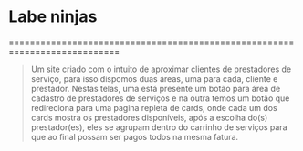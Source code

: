 # Labe ninjas 
===========================================================================
>Um site criado com o intuito de aproximar clientes de prestadores de serviço,
>para isso dispomos duas áreas, uma para cada, cliente e prestador. 
>Nestas telas, uma está presente um botão para área de cadastro de prestadores de serviços e na outra
>temos um botão que redireciona para uma pagina repleta de cards, onde cada um dos cards mostra os prestadores disponíveis, após a escolha do(s) prestador(es), eles se agrupam dentro do carrinho de serviços para que ao final possam ser pagos todos na mesma fatura.